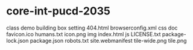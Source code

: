 # core-int-pucd-2035
 class demo
building box 
setting
404.html
browserconfig.xml
css
doc
favicon.ico
humans.txt
icon.png
img
index.html
js
LICENSE.txt
package-lock.json
package.json
robots.txt
site.webmanifest
tile-wide.png
tile.png